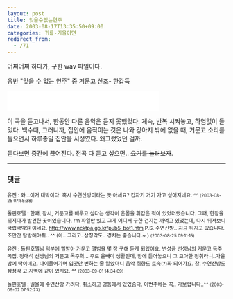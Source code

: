 ```yaml
---
layout: post
title: 잊을수없는연주
date: 2003-08-17T13:35:50+09:00
categories: 귀를-기울이면
redirect_from:
  - /71
---
```


어찌어찌 하다가, 구한 wav 파일이다.

음반 "잊을 수 없는 연주" 중 거문고 산조- 한갑득

<P><EMBED src=/photo/거문고_산조_한갑득_잊을수없는연주.wav width=350 height=45 type=audio/x-wav enablecontextmenu="false" autostart="false"></P>

이 곡을 듣고나서, 한동안 다른 음악은 듣지 못했었다. 계속, 반복 시켜놓고, 하염없이 들었다. 백수때, 그러니까, 집안에 움직이는 것은 나와 강아지 밖에 없을 때, 거문고 소리를 들으면서 하루종일 집안을 서성였다. 왜그랬었던 걸까.

듣다보면 중간에 끊어진다. 전곡 다 듣고 싶으면.. <del datetime="2017-06-10T11:24:04+00:00">요기를 눌러보자</del>.



* * *

### 댓글



<!--- cmt:148 --->
<!--- mail: --->
<!--- parent:0 --->

<small class=comment>유진 : 와...이거 대박이다.  혹시 수연산방이라는 곳 아세요? 갑자기 거기 가고 싶어지네요. ^^ <small>(2003-08-25 07:55:38)</small></small>


<!--- cmt:149 --->
<!--- mail: --->
<!--- parent:0 --->

<small class=comment>돌핀호텔 : 한때, 잠시, 거문고를 배우고 싶다는 생각이 온몸을 휘감은 적이 있었더랬습니다. 그때, 한참을 뒤지다가 발견한 곳이었습니다.  rm 파일만 있고 그게 어디서 구한 건지는 까먹고 있었는데, 다시 뒤져보니 국립국악원 이네요.  http://www.ncktpa.go.kr/pub5_bot1.htm  P.S. 수연산방.. 지금 뒤지고 있습니다. 조만간 탐방해야쥐.. ^^ (아.. 그리고. 삼청각도.. 경치는 좋습니다.~ ) <small>(2003-08-25 09:11:15)</small></small>


<!--- cmt:150 --->
<!--- mail: --->
<!--- parent:0 --->

<small class=comment>유진 : 돌핀호텔님 덕분에 삘받아 거문고 앨범을 몇 장 구해 듣게 되었어요. 변성금 선생님의 거문고 독주곡집. 정대석 선생님의 거문고 독주회... 주로 올빼미 생활인데, 밤에 틀어놓으니 그 고아한 정취라니..가을 밤에 딱이네요.  나이들어가며 입맛만 변하는 줄 알았더니 음악 취향도 토속(?)화 되어가요. 참, 수연산방도 삼청각 고 지역에 같이 있지요. ^^ <small>(2003-09-01 14:34:09)</small></small>


<!--- cmt:151 --->
<!--- mail: --->
<!--- parent:0 --->

<small class=comment>돌핀호텔 : 일욜에 수연산방 가려다, 취소하고 명동에서 있었슴다. 이번주에는 꼭.. 가보렵니다..^^ <small>(2003-09-02 07:52:23)</small></small>

